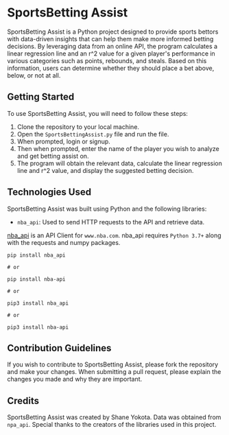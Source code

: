 # SportsBetting Assist

SportsBetting Assist is a Python project designed to provide sports bettors with data-driven insights that can help them make more informed betting decisions. By leveraging data from an online API, the program calculates a linear regression line and an r^2 value for a given player's performance in various categories such as points, rebounds, and steals. Based on this information, users can determine whether they should place a bet above, below, or not at all.

## Getting Started

To use SportsBetting Assist, you will need to follow these steps:

1. Clone the repository to your local machine.
2. Open the `SportsBettingAssist.py` file and run the file.
3. When prompted, login or signup.
4. Then when prompted, enter the name of the player you wish to analyze and get betting assist on.
5. The program will obtain the relevant data, calculate the linear regression line and r^2 value, and display the suggested betting decision.

## Technologies Used

SportsBetting Assist was built using Python and the following libraries:

* `nba_api`: Used to send HTTP requests to the API and retrieve data.

[nba_api](https://pypi.org/project/nba-api/) is an API Client for `www.nba.com`. nba_api requires `Python 3.7+` along with the requests and numpy packages. 

```
pip install nba_api

# or

pip install nba-api

# or

pip3 install nba_api

# or

pip3 install nba-api
```

## Contribution Guidelines

If you wish to contribute to SportsBetting Assist, please fork the repository and make your changes. When submitting a pull request, please explain the changes you made and why they are important.

## Credits

SportsBetting Assist was created by Shane Yokota. Data was obtained from `npa_api`. Special thanks to the creators of the libraries used in this project.